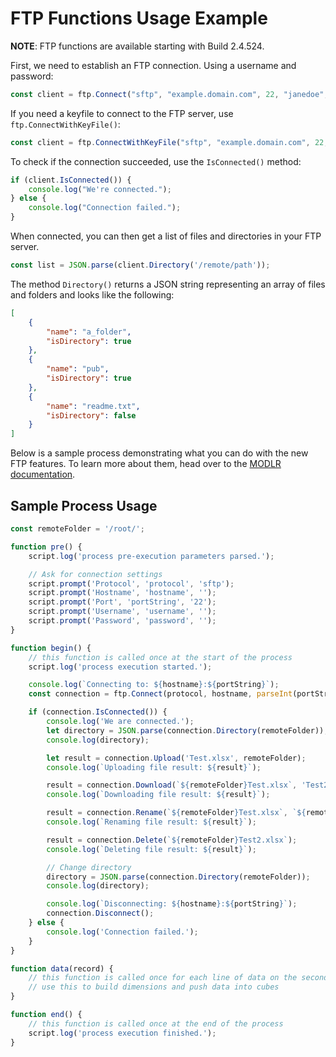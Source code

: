 # FTP Functions Usage Example

**NOTE**: FTP functions are available starting with Build 2.4.524.

First, we need to establish an FTP connection. Using a username and password:

```javascript
const client = ftp.Connect("sftp", "example.domain.com", 22, "janedoe", "mypassword");
```

If you need a keyfile to connect to the FTP server, use `ftp.ConnectWithKeyFile()`:

```javascript
const client = ftp.ConnectWithKeyFile("sftp", "example.domain.com", 22, "abby", "/path/to/key_file");
```

To check if the connection succeeded, use the `IsConnected()` method:

```javascript
if (client.IsConnected()) {
    console.log("We're connected.");
} else {
    console.log("Connection failed.");
}
```

When connected, you can then get a list of files and directories in your FTP server.


```javascript
const list = JSON.parse(client.Directory('/remote/path'));
```

The method `Directory()` returns a JSON string representing an array of files and folders and looks like the following:

```json
[
    {
        "name": "a_folder",
        "isDirectory": true
    },
    {
        "name": "pub",
        "isDirectory": true
    },
    {
        "name": "readme.txt",
        "isDirectory": false
    }
]
```

Below is a sample process demonstrating what you can do with the new FTP features. To learn more about them, head over to the [MODLR documentation](https://docs.modlr.co/process-functions#ftp-functions).

## Sample Process Usage

```javascript
const remoteFolder = '/root/';

function pre() {
    script.log('process pre-execution parameters parsed.');

    // Ask for connection settings
    script.prompt('Protocol', 'protocol', 'sftp');
    script.prompt('Hostname', 'hostname', '');
    script.prompt('Port', 'portString', '22');
    script.prompt('Username', 'username', '');
    script.prompt('Password', 'password', '');
}

function begin() {
    // this function is called once at the start of the process
    script.log('process execution started.');

    console.log(`Connecting to: ${hostname}:${portString}`);
    const connection = ftp.Connect(protocol, hostname, parseInt(portString), username, password);

    if (connection.IsConnected()) {
        console.log('We are connected.');
        let directory = JSON.parse(connection.Directory(remoteFolder));
        console.log(directory);

        let result = connection.Upload('Test.xlsx', remoteFolder);
        console.log(`Uploading file result: ${result}`);

        result = connection.Download(`${remoteFolder}Test.xlsx`, 'Test2.xlsx');
        console.log(`Downloading file result: ${result}`);

        result = connection.Rename(`${remoteFolder}Test.xlsx`, `${remoteFolder}Test2.xlsx`);
        console.log(`Renaming file result: ${result}`);

        result = connection.Delete(`${remoteFolder}Test2.xlsx`);
        console.log(`Deleting file result: ${result}`);

        // Change directory
        directory = JSON.parse(connection.Directory(remoteFolder));
        console.log(directory);

        console.log(`Disconnecting: ${hostname}:${portString}`);
        connection.Disconnect();
    } else {
        console.log('Connection failed.');
    }
}

function data(record) {
    // this function is called once for each line of data on the second cycle
    // use this to build dimensions and push data into cubes
}

function end() {
    // this function is called once at the end of the process
    script.log('process execution finished.');
}
```
